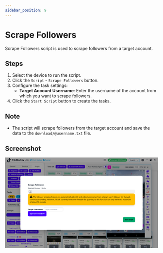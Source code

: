 ```yaml
---
sidebar_position: 9
---
```


# Scrape Followers

Scrape Followers script is used to scrape followers from a target account.

## Steps

1. Select the device to run the script.
2. Click the `Script` - `Scrape Followers` button.
3. Configure the task settings:
    - **Target Account Username**: Enter the username of the account from which you want to scrape followers.
4. Click the `Start Script` button to create the tasks.

## Note

- The script will scrape followers from the target account and save the data to the `download/@username.txt` file.

## Screenshot

![Scrape Followers](../img/scrape-followers.png)
